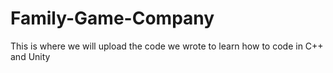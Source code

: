# Family-Game-Company
This is where we will upload the code we wrote to learn how to code in C++ and Unity

